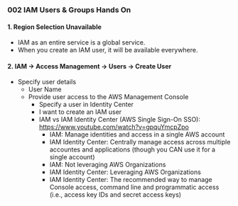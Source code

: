 ### 002 IAM Users & Groups Hands On

#### 1. Region Selection Unavailable 
- IAM as an entire service is a global service.
- When you create an IAM user, it will be available everywhere.

#### 2.  IAM -> Access Management -> Users -> Create User
- Specify user details
  - User Name
  - Provide user access to the AWS Management Console
    - Specify a user in Identity Center
    - I want to create an IAM user
    - IAM vs IAM Identity Center (AWS Single Sign-On SSO): https://www.youtube.com/watch?v=gpquYmcpZpo
      - IAM: Manage identities and access in a single AWS account
      - IAM Identity Center: Centrally manage access across multiple accountes and applications (though you CAN use it for a single account)
      - IAM: Not leveraging AWS Organizations
      - IAM Identity Center: Leveraging AWS Organizations
      - IAM Identity Center: The recommended way to manage Console access, command line and programmatic access (i.e., access key IDs and secret access keys)
